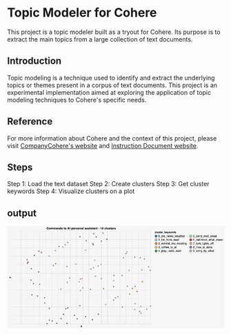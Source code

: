 # Topic Modeler for Cohere

This project is a topic modeler built as a tryout for Cohere. Its purpose is to extract the main topics from a large collection of text documents.

## Introduction

Topic modeling is a technique used to identify and extract the underlying topics or themes present in a corpus of text documents. This project is an experimental implementation aimed at exploring the application of topic modeling techniques to Cohere's specific needs.

## Reference

For more information about Cohere and the context of this project, please visit [CompanyCohere's website](https://www.Cohere.com) and [Instruction Document website](https://docs.cohere.com/page/topic-modeling).

## Steps

Step 1: Load the text dataset
Step 2: Create clusters
Step 3: Get cluster keywords
Step 4: Visualize clusters on a plot

## output
![Sample Image](https://github.com/Alisasa/Topic-Modeler-Cohere-TryOut/blob/master/topic-modeler-output.png)




